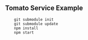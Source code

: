 Tomato Service Example
--

        git submodule init
        git submodule update
        npm install
        npm start
